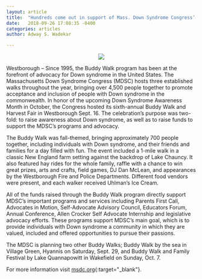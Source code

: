 ```yaml
---
layout: article
title:  "Hundreds come out in support of Mass. Down Syndrome Congress’ Buddy Walk"
date:   2018-09-26 17:08:35 -0400
categories: articles
author: Adway S. Wadekar

---
```


<center>
  <img src="https://www.communityadvocate.com/wp-content/uploads/W-Buddy-Walk-300x225.jpg">
</center>

Westborough – Since 1995, the Buddy Walk program has been at the forefront of advocacy for Down syndrome in the United States. The Massachusetts Down Syndrome Congress (MDSC) hosts three established walks throughout the year, bringing over 4,500 people together to promote acceptance and inclusion of people with Down syndrome in the commonwealth. In honor of the upcoming Down Syndrome Awareness Month in October, the Congress hosted its sixth-annual Buddy Walk and Harvest Fair in Westborough Sept. 16. The celebration’s purpose was two-fold: to raise awareness about Down syndrome, as well as to raise funds to support the MDSC’s programs and advocacy.

The Buddy Walk was fall-themed, bringing approximately 700 people together, including individuals with Down syndrome, and their friends and families for a day filled with fun. The event included a 1-mile walk in a classic New England farm setting against the backdrop of Lake Chauncy. It also featured hay rides for the whole family, raffle with a chance to win great prizes, arts and crafts, field games, DJ Dan McLean, and appearances by the Westborough Fire and Police Departments. Different food vendors were present, and each walker received Uhlman’s Ice Cream.

All of the funds raised through the Buddy Walk program directly support MDSC’s important programs and services including Parents First Call, Advocates in Motion, Self-Advocate Advisory Council, Educators Forum, Annual Conference, Allen Crocker Self Advocate Internship and legislative advocacy efforts. These programs support MDSC’s main goal, which is to provide individuals with Down syndrome a community in which they are valued, included and offered opportunities to pursue their passions.

The MDSC is planning two other Buddy Walks; Buddy Walk by the sea in Village Green, Hyannis on Saturday, Sept. 29, and Buddy Walk and Family Festival by Lake Quannapowitt in Wakefield on Sunday, Oct. 7.

For more information visit [msdc.org](http://mdsc.org){:target="_blank"}.
